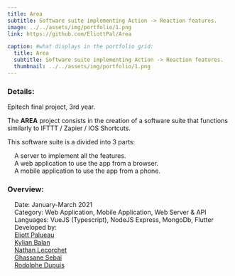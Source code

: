 ```yaml
---
title: Area
subtitle: Software suite implementing Action -> Reaction features.
image: ../../assets/img/portfolio/1.png
link: https://github.com/EliottPal/Area

caption: #what displays in the portfolio grid:
  title: Area
  subtitle: Software suite implementing Action -> Reaction features.
  thumbnail: ../../assets/img/portfolio/1.png
---
```

### Details:  
Epitech final project, 3rd year.  

The **AREA** project consists in the creation of a software suite that functions similarly to IFTTT / Zapier / IOS Shortcuts.  

This software suite is a divided into 3 parts:  

&nbsp;&nbsp;&nbsp;&nbsp;A server to implement all the features.  
&nbsp;&nbsp;&nbsp;&nbsp;A web application to use the app from a browser.  
&nbsp;&nbsp;&nbsp;&nbsp;A mobile application to use the app from a phone.  

### Overview:  
&nbsp;&nbsp;&nbsp;&nbsp;Date: January-March 2021  
&nbsp;&nbsp;&nbsp;&nbsp;Category: Web Application, Mobile Application, Web Server & API  
&nbsp;&nbsp;&nbsp;&nbsp;Languages: VueJS (Typescript), NodeJS Express, MongoDb, Flutter  
&nbsp;&nbsp;&nbsp;&nbsp;Developed by:  
&nbsp;&nbsp;&nbsp;&nbsp;[Eliott Palueau](https://github.com/EliottPal)  
&nbsp;&nbsp;&nbsp;&nbsp;[Kylian Balan](https://github.com/Kilio22)  
&nbsp;&nbsp;&nbsp;&nbsp;[Nathan Lecorchet](https://github.com/HeyShafty)  
&nbsp;&nbsp;&nbsp;&nbsp;[Ghassane Sebaï](https://github.com/SuperZikoure)  
&nbsp;&nbsp;&nbsp;&nbsp;[Rodolphe Dupuis](https://github.com/RodolpheDupuis)  
  

